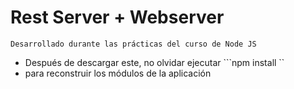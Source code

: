 #   Rest Server + Webserver

    Desarrollado durante las prácticas del curso de Node JS


  * Después de descargar este, no olvidar ejecutar ```npm install ``
  * para reconstruir los módulos de la aplicación


